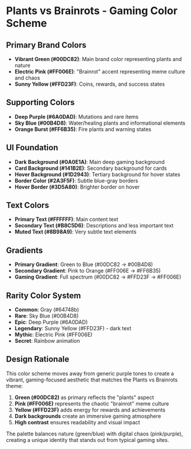 # Plants vs Brainrots - Gaming Color Scheme

## Primary Brand Colors
- **Vibrant Green (#00DC82)**: Main brand color representing plants and nature
- **Electric Pink (#FF006E)**: "Brainrot" accent representing meme culture and chaos
- **Sunny Yellow (#FFD23F)**: Coins, rewards, and success states

## Supporting Colors
- **Deep Purple (#6A0DAD)**: Mutations and rare items
- **Sky Blue (#00B4D8)**: Water/healing plants and informational elements
- **Orange Burst (#FF6B35)**: Fire plants and warning states

## UI Foundation
- **Dark Background (#0A0E1A)**: Main deep gaming background
- **Card Background (#141B2E)**: Secondary background for cards
- **Hover Background (#1D2943)**: Tertiary background for hover states
- **Border Color (#2A3F5F)**: Subtle blue-gray borders
- **Hover Border (#3D5A80)**: Brighter border on hover

## Text Colors
- **Primary Text (#FFFFFF)**: Main content text
- **Secondary Text (#B8C5D6)**: Descriptions and less important text
- **Muted Text (#8B98A9)**: Very subtle text elements

## Gradients
- **Primary Gradient**: Green to Blue (#00DC82 → #00B4D8)
- **Secondary Gradient**: Pink to Orange (#FF006E → #FF6B35)
- **Gaming Gradient**: Full spectrum (#00DC82 → #FFD23F → #FF006E)

## Rarity Color System
- **Common**: Gray (#64748b)
- **Rare**: Sky Blue (#00B4D8)
- **Epic**: Deep Purple (#6A0DAD)
- **Legendary**: Sunny Yellow (#FFD23F) - dark text
- **Mythic**: Electric Pink (#FF006E)
- **Secret**: Rainbow animation

## Design Rationale
This color scheme moves away from generic purple tones to create a vibrant, gaming-focused aesthetic that matches the Plants vs Brainrots theme:

1. **Green (#00DC82)** as primary reflects the "plants" aspect
2. **Pink (#FF006E)** represents the chaotic "brainrot" meme culture
3. **Yellow (#FFD23F)** adds energy for rewards and achievements
4. **Dark backgrounds** create an immersive gaming atmosphere
5. **High contrast** ensures readability and visual impact

The palette balances nature (green/blue) with digital chaos (pink/purple), creating a unique identity that stands out from typical gaming sites.